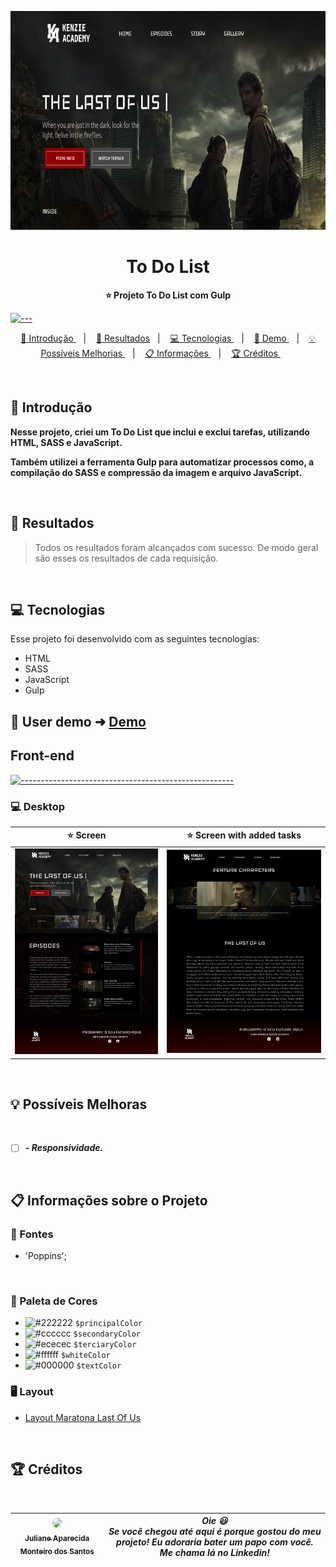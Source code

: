 <p align="center">
  <img src="https://github.com/JulianeMonteiro/Maratona-Kenzie/blob/main/assets/images/readme/tela.png" alt="tela principal" width="700" height="350" />
</p>

<h1 align="center"> To Do List  </h1>

<p align="center">
  <b> ⭐ Projeto To Do List com Gulp </b></br>
</p>

[![---](https://raw.githubusercontent.com/andreasbm/readme/master/assets/lines/colored.png)](#table-of-contents)

<p align="center">
  <a href="#Introdução"> 🧩 Introdução </a>&nbsp;&nbsp;&nbsp;|&nbsp;&nbsp;&nbsp;
  <a href="#Resultados"> 🚀 Resultados</a>&nbsp;&nbsp;&nbsp;|&nbsp;&nbsp;&nbsp;
  <a href="#Tecnologias"> 💻 Tecnologias </a>&nbsp;&nbsp;&nbsp;|&nbsp;&nbsp;&nbsp;
  <a href="#Demo"> 📲 Demo </a>&nbsp;&nbsp;&nbsp;|&nbsp;&nbsp;&nbsp;
  <a href="#Ideias">💡 Possíveis Melhorias </a>&nbsp;&nbsp;&nbsp;|&nbsp;&nbsp;&nbsp;
  <a href="#Informações">📋 Informações </a>&nbsp;&nbsp;&nbsp;|&nbsp;&nbsp;&nbsp;
  <a href="#Creditos"> 🏆 Créditos </a>&nbsp;&nbsp;&nbsp;&nbsp;&nbsp;&nbsp;
</p>

<br/>

<a id="Introdução"></a>

## 🧩 Introdução

   <p>  <b> Nesse projeto, criei um To Do List que inclui e exclui tarefas, utilizando HTML, SASS e JavaScript.  </b></p>  
   <p>  <b> Também utilizei a ferramenta Gulp para automatizar processos como, a compilação do SASS e compressão da imagem e arquivo JavaScript.  </b></p>

<br/>

<a id="Resultados"></a>

## 🚀 Resultados

> Todos os resultados foram alcançados com sucesso. De modo geral são esses os resultados de cada requisição.

<br/>

<a id="Tecnologias"></a>

## 💻 Tecnologias

Esse projeto foi desenvolvido com as seguintes tecnologias:

- HTML
- SASS
- JavaScript
- Gulp
  <br/>

<a id="Demo"></a>

## 📲 User demo ➜ [Demo](https://gulp-iota.vercel.app/)

## Front-end

</summary>

[![-----------------------------------------------------](https://raw.githubusercontent.com/andreasbm/readme/master/assets/lines/colored.png)](#table-of-contents)

### 💻 Desktop

| ⭐ Screen                                                                                                    | ⭐ Screen with added tasks                                                                                       |
| ------------------------------------------------------------------------------------------------------------ | ---------------------------------------------------------------------------------------------------------------- |
| ![HomePage](https://github.com/JulianeMonteiro/Maratona-Kenzie/blob/main/assets/images/readme/tela-home.png) | ![StoryPage](https://github.com/JulianeMonteiro/Maratona-Kenzie/blob/main/assets/images/readme/tela-stories.png) |

<br />

<a id="Ideias"></a>

## 💡 Possíveis Melhoras

<br />

- [ ] **_- Responsividade._**

<br />

<a id="Informações"></a>

## 📋 Informações sobre o Projeto

### 🔡 Fontes

- 'Poppins';

  <br />

### 🎨 Paleta de Cores

- ![#222222](https://placehold.co/15x15/ce3029/ce3029.png) `$principalColor`
- ![#cccccc](https://placehold.co/15x15/474747/474747.png) `$secondaryColor`
- ![#ececec](https://placehold.co/15x15/8e0000/8e0000.png) `$terciaryColor`
- ![#ffffff](https://placehold.co/15x15/ffffff/ffffff.png) `$whiteColor`
- ![#000000](https://placehold.co/15x15/000000/000000.png) `$textColor`
  <br />

### 🖥️ Layout

- [Layout Maratona Last Of Us](https://www.figma.com/file/kILPE9zDWM4oTzzejMAgSH/Untitled?t=8BRNV6C4C6toZNnP-1)

<br />

<a id="Creditos"></a>

## 🏆 Créditos

<br />

<div >

| [<img src="https://avatars.githubusercontent.com/u/51388071?s=400&u=d9972902dc501a7cf903921900605fbcb22367c1&v=4" width=300 style="border-radius: 65px;" ><br><sub> Juliane Aparecida Monteiro dos Santos </sub>](https://www.linkedin.com/in/juliane-aparecida-monteiro-dos-santos/) | **_Oie 😃 <br /> Se você chegou até aqui é porque gostou do meu projeto! Eu adoraria bater um papo com você. <br /> Me chama lá no Linkedin!_** |
| ------------------------------------------------------------------------------------------------------------------------------------------------------------------------------------------------------------------------------------------------------------------------------------- | ----------------------------------------------------------------------------------------------------------------------------------------------- |

</div>
